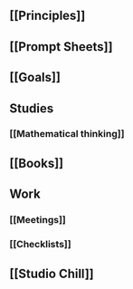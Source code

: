## [[Principles]]
## [[Prompt Sheets]]
## [[Goals]]
## Studies
### [[Mathematical thinking]]
## [[Books]]
## Work
### [[Meetings]]
### [[Checklists]]
## [[Studio Chill]]